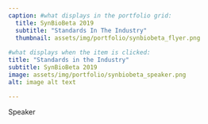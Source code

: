```yaml
---
caption: #what displays in the portfolio grid:
  title: SynBioBeta 2019
  subtitle: "Standards In The Industry"
  thumbnail: assets/img/portfolio/synbiobeta_flyer.png
  
#what displays when the item is clicked:
title: "Standards in the Industry"
subtitle: SynBioBeta 2019
image: assets/img/portfolio/synbiobeta_speaker.png
alt: image alt text

---
```

Speaker
<!-- Use this area to describe your project. **Markdown** supported.

optional info list (delete if not using):

{:.list-inline} 
- Date: 
- Client: 
- Category: 

 -->
